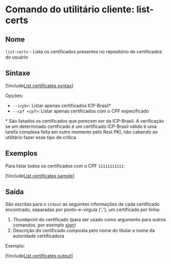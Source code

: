 ﻿# Comando do utilitário cliente: **list-certs**

## Nome

`list-certs` - Lista os certificados presentes no repositório de certificados do usuário

## Sintaxe

[!include[List certificates syntax](../../../../../../includes/rest-pki/core/client-tool/list-certs-syntax.md)]

Opções:

* `--icpbr`: Listar apenas certificados ICP-Brasil\*
* `--cpf <cpf>`: Listar apenas certificados com o CPF especificado

\* São listados os certificados que *parecem ser* da ICP-Brasil. A verificação se um determinado certificado é um certificado ICP-Brasil válido é uma tarefa
complexa feita em outro momento pelo Rest PKI, não cabendo ao utilitário fazer esse tipo de crítica.

## Exemplos

Para listar todos os certificados com o CPF `11111111111`:

[!include[List certificates sample](../../../../../../includes/rest-pki/core/client-tool/list-certs-sample.md)]

## Saída

São escritas para o `stdout` as seguintes informações de cada certificado encontrado, separadas por ponto-e-vírgula (';'), um certificado por linha:

1. *Thumbprint* do certificado (para ser usado como argumento para outros comandos, por exemplo [sign](sign.md))
1. Descrição do certificado composta pelo nome do titular e nome da autoridade certificadora

Exemplo:

[!include[List certificates output](../../../../../../includes/rest-pki/core/client-tool/list-certs-output.md)]
